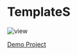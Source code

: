 # TemplateS


![view](https://user-images.githubusercontent.com/121675616/212337710-c5371d72-8908-416a-bce6-8f4fe24251b7.jpg)


[Demo Project](https://akbarmkalani.github.io/TemplateS/) 
